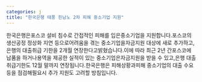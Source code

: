```yaml
---
categories: j
title: "한국은행 태풍 힌남노 2차 피해 중소기업 지원"
---
```

한국은행은포스코 설비 침수로 간접적인 피해를 입은중소기업을 지원합니다.포스코의 생산공정 정상화 지연 등으로어려움을 겪는 중소기업을자금지원 대상에 새로 추가하고,은행의 대출취급 기한을 2개월 연장한다고밝혔습니다.이에 따라 최근 2년 간포스코에 납품을 하거나용역을 제공한 실적이 있는 중소기업은자금지원을 받을 수 있고,은행 대출취급기한도 12월 말까지 연장됩니다.한국은행은 피해상황과피해 중소기업의 대출 수요 등을 점검해필요시 추가 지원도 고려할 방침입니다.